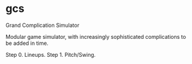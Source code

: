 # gcs
Grand Complication Simulator

Modular game simulator, with increasingly sophisticated complications to be added in time.  

Step 0. Lineups.
Step 1. Pitch/Swing.
